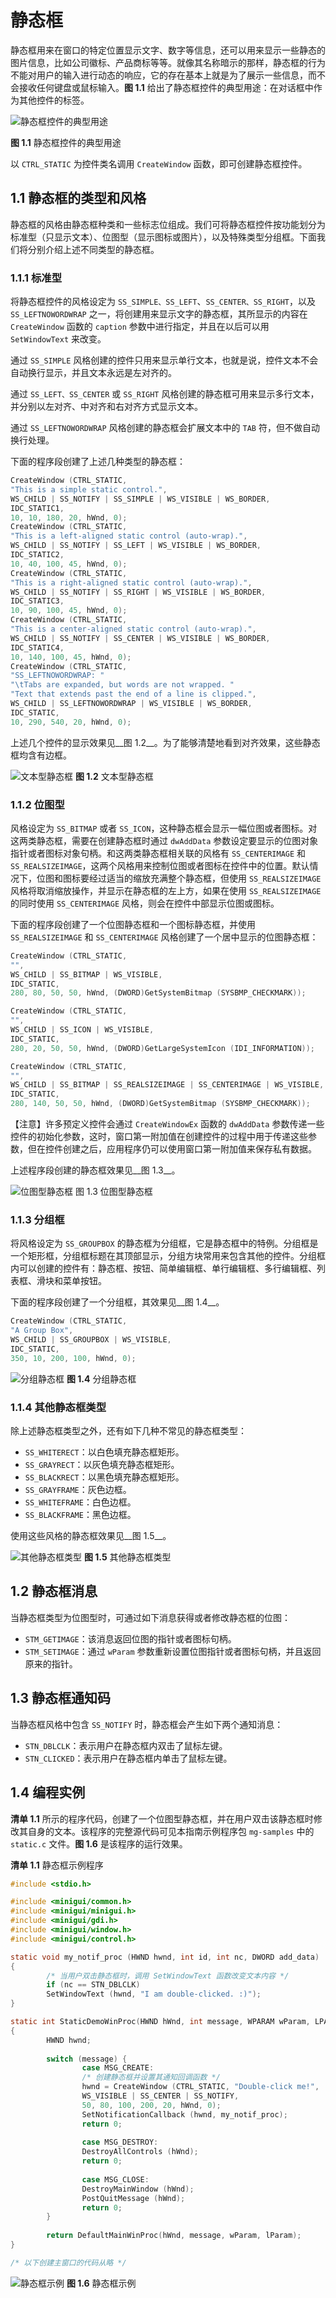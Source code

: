 # 静态框


静态框用来在窗口的特定位置显示文字、数字等信息，还可以用来显示一些静态的图片信息，比如公司徽标、产品商标等等。就像其名称暗示的那样，静态框的行为不能对用户的输入进行动态的响应，它的存在基本上就是为了展示一些信息，而不会接收任何键盘或鼠标输入。__图 1.1__ 给出了静态框控件的典型用途：在对话框中作为其他控件的标签。
 
![静态框控件的典型用途](figures/Part4Chapter01-1.1.jpeg)

__图 1.1__  静态框控件的典型用途


以 `CTRL_STATIC` 为控件类名调用 `CreateWindow` 函数，即可创建静态框控件。

## 1.1 静态框的类型和风格

静态框的风格由静态框种类和一些标志位组成。我们可将静态框控件按功能划分为标准型（只显示文本）、位图型（显示图标或图片），以及特殊类型分组框。下面我们将分别介绍上述不同类型的静态框。

### 1.1.1 标准型

将静态框控件的风格设定为 `SS_SIMPLE、SS_LEFT`、`SS_CENTER、SS_RIGHT`，以及 `SS_LEFTNOWORDWRAP` 之一，将创建用来显示文字的静态框，其所显示的内容在 `CreateWindow` 函数的 `caption` 参数中进行指定，并且在以后可以用 `SetWindowText` 来改变。

通过 `SS_SIMPLE` 风格创建的控件只用来显示单行文本，也就是说，控件文本不会自动换行显示，并且文本永远是左对齐的。

通过 `SS_LEFT、SS_CENTER` 或 `SS_RIGHT` 风格创建的静态框可用来显示多行文本，并分别以左对齐、中对齐和右对齐方式显示文本。

通过 `SS_LEFTNOWORDWRAP` 风格创建的静态框会扩展文本中的 `TAB` 符，但不做自动换行处理。

下面的程序段创建了上述几种类型的静态框：

```c
CreateWindow (CTRL_STATIC,
"This is a simple static control.",
WS_CHILD | SS_NOTIFY | SS_SIMPLE | WS_VISIBLE | WS_BORDER,
IDC_STATIC1,
10, 10, 180, 20, hWnd, 0);
CreateWindow (CTRL_STATIC,
"This is a left-aligned static control (auto-wrap).",
WS_CHILD | SS_NOTIFY | SS_LEFT | WS_VISIBLE | WS_BORDER,
IDC_STATIC2,
10, 40, 100, 45, hWnd, 0);
CreateWindow (CTRL_STATIC,
"This is a right-aligned static control (auto-wrap).",
WS_CHILD | SS_NOTIFY | SS_RIGHT | WS_VISIBLE | WS_BORDER,
IDC_STATIC3,
10, 90, 100, 45, hWnd, 0);
CreateWindow (CTRL_STATIC,
"This is a center-aligned static control (auto-wrap).",
WS_CHILD | SS_NOTIFY | SS_CENTER | WS_VISIBLE | WS_BORDER,
IDC_STATIC4,
10, 140, 100, 45, hWnd, 0);
CreateWindow (CTRL_STATIC, 
"SS_LEFTNOWORDWRAP: "
"\tTabs are expanded, but words are not wrapped. "
"Text that extends past the end of a line is clipped.",
WS_CHILD | SS_LEFTNOWORDWRAP | WS_VISIBLE | WS_BORDER,
IDC_STATIC, 
10, 290, 540, 20, hWnd, 0);
```

上述几个控件的显示效果见__图 1.2__。为了能够清楚地看到对齐效果，这些静态框均含有边框。

![文本型静态框](figures/Part4Chapter01-1.2.jpeg)
__图 1.2__  文本型静态框


### 1.1.2 位图型

风格设定为 `SS_BITMAP` 或者 `SS_ICON`，这种静态框会显示一幅位图或者图标。对这两类静态框，需要在创建静态框时通过 `dwAddData` 参数设定要显示的位图对象指针或者图标对象句柄。和这两类静态框相关联的风格有 `SS_CENTERIMAGE` 和 `SS_REALSIZEIMAGE`，这两个风格用来控制位图或者图标在控件中的位置。默认情况下，位图和图标要经过适当的缩放充满整个静态框，但使用 `SS_REALSIZEIMAGE` 风格将取消缩放操作，并显示在静态框的左上方，如果在使用 `SS_REALSIZEIMAGE` 的同时使用 `SS_CENTERIMAGE` 风格，则会在控件中部显示位图或图标。

下面的程序段创建了一个位图静态框和一个图标静态框，并使用 `SS_REALSIZEIMAGE` 和 `SS_CENTERIMAGE` 风格创建了一个居中显示的位图静态框：

```c
CreateWindow (CTRL_STATIC,
"",
WS_CHILD | SS_BITMAP | WS_VISIBLE,
IDC_STATIC,
280, 80, 50, 50, hWnd, (DWORD)GetSystemBitmap (SYSBMP_CHECKMARK));

CreateWindow (CTRL_STATIC,
"",
WS_CHILD | SS_ICON | WS_VISIBLE,
IDC_STATIC,
280, 20, 50, 50, hWnd, (DWORD)GetLargeSystemIcon (IDI_INFORMATION));

CreateWindow (CTRL_STATIC,
"",
WS_CHILD | SS_BITMAP | SS_REALSIZEIMAGE | SS_CENTERIMAGE | WS_VISIBLE,
IDC_STATIC,
280, 140, 50, 50, hWnd, (DWORD)GetSystemBitmap (SYSBMP_CHECKMARK));
```

【注意】许多预定义控件会通过 `CreateWindowEx` 函数的 `dwAddData` 参数传递一些控件的初始化参数，这时，窗口第一附加值在创建控件的过程中用于传递这些参数，但在控件创建之后，应用程序仍可以使用窗口第一附加值来保存私有数据。

上述程序段创建的静态框效果见__图 1.3__。

![位图型静态框](figures/Part4Chapter01-1.3.jpeg)
图 1.3  位图型静态框


### 1.1.3 分组框

将风格设定为 `SS_GROUPBOX` 的静态框为分组框，它是静态框中的特例。分组框是一个矩形框，分组框标题在其顶部显示，分组方块常用来包含其他的控件。分组框内可以创建的控件有：静态框、按钮、简单编辑框、单行编辑框、多行编辑框、列表框、滑块和菜单按钮。

下面的程序段创建了一个分组框，其效果见__图 1.4__。

```c
CreateWindow (CTRL_STATIC,
"A Group Box",
WS_CHILD | SS_GROUPBOX | WS_VISIBLE,
IDC_STATIC,
350, 10, 200, 100, hWnd, 0);
```

![分组静态框](figures/Part4Chapter01-1.4.jpeg)
__图 1.4__  分组静态框

### 1.1.4 其他静态框类型

除上述静态框类型之外，还有如下几种不常见的静态框类型：

- `SS_WHITERECT`：以白色填充静态框矩形。
- `SS_GRAYRECT`：以灰色填充静态框矩形。
- `SS_BLACKRECT`：以黑色填充静态框矩形。
- `SS_GRAYFRAME`：灰色边框。
- `SS_WHITEFRAME`：白色边框。
- `SS_BLACKFRAME`：黑色边框。

使用这些风格的静态框效果见__图 1.5__。

![其他静态框类型](figures/Part4Chapter01-1.5.jpeg)
__图 1.5__ 其他静态框类型

## 1.2 静态框消息

当静态框类型为位图型时，可通过如下消息获得或者修改静态框的位图：

- `STM_GETIMAGE`：该消息返回位图的指针或者图标句柄。
- `STM_SETIMAGE`：通过 `wParam` 参数重新设置位图指针或者图标句柄，并且返回原来的指针。

## 1.3 静态框通知码

当静态框风格中包含 `SS_NOTIFY` 时，静态框会产生如下两个通知消息：

- `STN_DBLCLK`：表示用户在静态框内双击了鼠标左键。
- `STN_CLICKED`：表示用户在静态框内单击了鼠标左键。

## 1.4 编程实例

__清单 1.1__ 所示的程序代码，创建了一个位图型静态框，并在用户双击该静态框时修改其自身的文本。该程序的完整源代码可见本指南示例程序包 `mg-samples` 中的 `static.c` 文件。__图 1.6__ 是该程序的运行效果。

__清单 1.1__  静态框示例程序

```c
#include <stdio.h>

#include <minigui/common.h>
#include <minigui/minigui.h>
#include <minigui/gdi.h>
#include <minigui/window.h>
#include <minigui/control.h>

static void my_notif_proc (HWND hwnd, int id, int nc, DWORD add_data)
{
        /* 当用户双击静态框时，调用 SetWindowText 函数改变文本内容 */
        if (nc == STN_DBLCLK)
        SetWindowText (hwnd, "I am double-clicked. :)");
}

static int StaticDemoWinProc(HWND hWnd, int message, WPARAM wParam, LPARAM lParam)
{
        HWND hwnd;
        
        switch (message) {
                case MSG_CREATE:
                /* 创建静态框并设置其通知回调函数 */
                hwnd = CreateWindow (CTRL_STATIC, "Double-click me!", 
                WS_VISIBLE | SS_CENTER | SS_NOTIFY, 
                50, 80, 100, 200, 20, hWnd, 0);
                SetNotificationCallback (hwnd, my_notif_proc);
                return 0;
                
                case MSG_DESTROY:
                DestroyAllControls (hWnd);
                return 0;
                
                case MSG_CLOSE:
                DestroyMainWindow (hWnd);
                PostQuitMessage (hWnd);
                return 0;
        }
        
        return DefaultMainWinProc(hWnd, message, wParam, lParam);
}

/* 以下创建主窗口的代码从略 */
```

![静态框示例](figures/Part4Chapter01-1.6.jpeg)
__图 1.6__ 静态框示例

